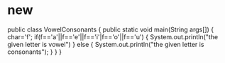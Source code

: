 # new
public class VowelConsonants
{
  public static void main(String args[])
{
  char='f';
if(f=='a'||f=='e'||f=='i'|f=='o'||f=='u')
{
  System.out.println("the given letter is vowel")
}
else
{
  System.out.println("the given letter is consonants");
}
}
}
